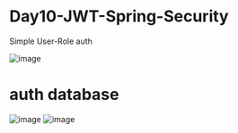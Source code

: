 # Day10-JWT-Spring-Security
 Simple User-Role auth
 
 ![image](https://user-images.githubusercontent.com/38674801/187071638-f5e91aae-5ee5-493d-8e1f-17c2dea816e0.png)
 

 # auth database
 ![image](https://user-images.githubusercontent.com/38674801/187071805-06d594ab-df15-4615-85bc-8de7e4045be3.png)
 ![image](https://user-images.githubusercontent.com/38674801/187071737-5f310e52-ec5e-45e4-be7c-bb9f0ee06f03.png)
